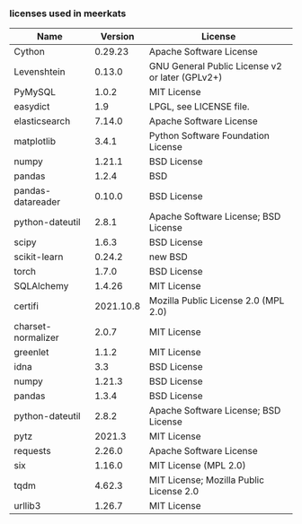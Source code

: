 ### licenses used in meerkats ###

|Name              |Version  |License                                        |
|------------------|---------|-----------------------------------------------|
|Cython            |0.29.23  |Apache Software License                        |
|Levenshtein       |0.13.0   |GNU General Public License v2 or later (GPLv2+)|
|PyMySQL           |1.0.2    |MIT License                                    |
|easydict          |1.9      |LPGL, see LICENSE file.                        |
|elasticsearch     |7.14.0   |Apache Software License                        |
|matplotlib        |3.4.1    |Python Software Foundation License             |
|numpy             |1.21.1   |BSD License                                    |
|pandas            |1.2.4    |BSD                                            |
|pandas-datareader |0.10.0   |BSD License                                    |
|python-dateutil   |2.8.1    |Apache Software License; BSD License           |
|scipy             |1.6.3    |BSD License                                    |
|scikit-learn      |0.24.2   |new BSD                                        |
|torch             |1.7.0    |BSD License                                    |
|SQLAlchemy        |1.4.26   |MIT License                                    |
|certifi           |2021.10.8|Mozilla Public License 2.0 (MPL 2.0)           |
|charset-normalizer|2.0.7    |MIT License                                    |
|greenlet          |1.1.2    |MIT License                                    |
|idna              |3.3      |BSD License                                    |
|numpy             |1.21.3   |BSD License                                    |
|pandas            |1.3.4    |BSD License                                    |
|python-dateutil   |2.8.2    |Apache Software License; BSD License           |
|pytz              |2021.3   |MIT License                                    |
|requests          |2.26.0   |Apache Software License                        |
|six               |1.16.0   |MIT License (MPL 2.0)                          |
|tqdm              |4.62.3   |MIT License; Mozilla Public License 2.0        |
|urllib3           |1.26.7   |MIT License                                    |
